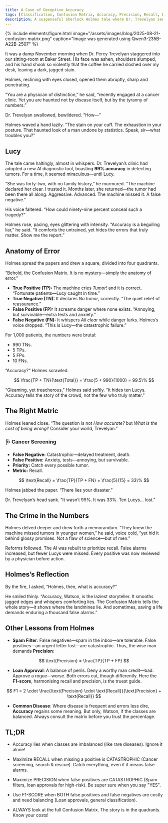 ```yaml
---
title: A Case of Deceptive Accuracy
tags: [Classification, Confusion Matrix, Accuracy, Precision, Recall, F1 Score]
description: A suspenseful Sherlock Holmes tale where Dr. Trevelyan seeks Holmes’s help after an AI cancer screening tool fails, revealing the deadly consequences hidden behind ‘99% accuracy’ and the crucial truths of the Confusion Matrix.
---
```


{% include elements/figure.html image="/assets/images/blog/2025-08-21-confusion-matrix.png" caption="Image was generated using Qwen3-235B-A22B-2507" %}

It was a damp November morning when Dr. Percy Trevelyan staggered into our sitting-room at Baker Street. His face was ashen, shoulders slumped, and his hand shook so violently that the coffee he carried sloshed over my desk, leaving a dark, jagged stain.

Holmes, reclining with eyes closed, opened them abruptly, sharp and penetrating.

“You are a physician of distinction,” he said, “recently engaged at a cancer clinic. Yet you are haunted not by disease itself, but by the tyranny of numbers.”

Dr. Trevelyan swallowed, bewildered. “How—”

Holmes waved a hand lazily. “The stain on your cuff. The exhaustion in your posture. That haunted look of a man undone by statistics. Speak, sir—what troubles you?”


## Lucy  

The tale came haltingly, almost in whispers. Dr. Trevelyan’s clinic had adopted a new AI diagnostic tool, boasting **99% accuracy** in detecting tumors. For a time, it seemed miraculous—until Lucy.

“She was forty-two, with no family history,” he murmured. “The machine declared her clear. I trusted it. Months later, she returned—the tumor had been there all along. Aggressive. Advanced. The machine missed it. A false negative.”

His voice faltered. “How could ninety-nine percent conceal such a tragedy?”

Holmes rose, pacing, eyes glittering with intensity.
“Accuracy is a beguiling liar,” he said. “It comforts the untrained, yet hides the errors that truly matter. Show me the report.”


## Anatomy of Error 

Holmes spread the papers and drew a square, divided into four quadrants.

“Behold, the Confusion Matrix. It is no mystery—simply the anatomy of error.” 

- **True Positive (TP):** The machine cries *Tumor!* and it is correct. “Fortunate patients—Lucy caught in time.”  
- **True Negative (TN):** It declares *No tumor*, correctly. “The quiet relief of reassurance.”  
- **False Positive (FP):** It screams danger where none exists. “Annoying, but survivable—extra tests and anxiety.”  
- **False Negative (FN):** It whispers *All clear* while danger lurks. Holmes’s voice dropped. “This is Lucy—the catastrophic failure.”  

For 1,000 patients, the numbers were brutal:  

- 990 TNs.  
- 5 TPs.  
- 5 FPs.  
- 10 FNs.  

“Accuracy?” Holmes scrawled.  

$$
\frac{TP + TN}{\text{Total}} = \frac{5 + 990}{1000} = 99.5\%
$$

“Gleaming, yet treacherous,” Holmes said softly. “It hides ten Lucys. Accuracy tells the story of the crowd, not the few who truly matter.”   


## The Right Metric 

Holmes leaned close. “The question is not *How accurate?* but *What is the cost of being wrong?* Consider your world, Trevelyan.” 

### 🩺 Cancer Screening
- **False Negative:** Catastrophic—delayed treatment, death.  
- **False Positive:** Anxiety, tests—annoying, but survivable.  
- **Priority:** Catch every possible tumor.  
- **Metric:** Recall.  

$$
\text{Recall} = \frac{TP}{TP + FN} = \frac{5}{15} = 33\%
$$

Holmes jabbed the paper. “There lies your disaster.”

Dr. Trevelyan’s head sank. “It wasn’t 99%. It was 33%. Ten Lucys… lost.”


## The Crime in the Numbers  

Holmes delved deeper and drew forth a memorandum.
“They knew the machine missed tumors in younger women,” he said, voice cold, “yet hid it behind glossy promises. Not a flaw of science—but of men.”

Reforms followed. The AI was rebuilt to prioritize recall. False alarms increased, but fewer Lucys were missed. Every positive was now reviewed by a physician before action.   


## Holmes’s Reflection

By the fire, I asked, “Holmes, then, what is accuracy?”

He smiled thinly.
“Accuracy, Watson, is the laziest storyteller. It smooths jagged edges and whispers comforting lies. The Confusion Matrix tells the whole story—it shows where the landmines lie. And sometimes, saving a life demands enduring a thousand false alarms.” 


## Other Lessons from Holmes

- **Spam Filter**: False negatives—spam in the inbox—are tolerable. False positives—an urgent letter lost—are catastrophic. Thus, the wise man demands **Precision**:

$$
\text{Precision} = \frac{TP}{TP + FP}
$$


- **Loan Approval**: A balance of perils. Deny a worthy man credit—bad. Approve a rogue—worse. Both errors cut, though differently. Here the **F1-score**, harmonising recall and precision, is the truest guide.

$$
F1 = 2 \cdot \frac{\text{Precision} \cdot \text{Recall}}{\text{Precision} + \text{Recall}}
$$

 
- **Common Disease**: Where disease is frequent and errors less dire, **Accuracy** regains some meaning. But only, Watson, if the classes are balanced. Always consult the matrix before you trust the percentage.


## TL;DR

- Accuracy lies when classes are imbalanced (like rare diseases). Ignore it alone!

- Maximize RECALL when missing a positive is CATASTROPHIC (Cancer screening, search & rescue). Catch everything, even if it means false alarms.

- Maximize PRECISION when false positives are CATASTROPHIC (Spam filters, loan approvals for high-risk). Be super sure when you say "YES".

- Use F1-SCORE when BOTH false positives and false negatives are costly and need balancing (Loan approvals, general classification).

- ALWAYS look at the full Confusion Matrix. The story is in the quadrants. Know your costs!